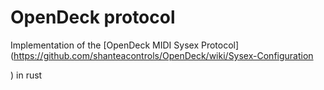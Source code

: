 # OpenDeck protocol

Implementation of the [OpenDeck MIDI Sysex Protocol](<https://github.com/shanteacontrols/OpenDeck/wiki/Sysex-Configuration>

) in rust
